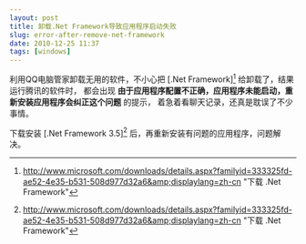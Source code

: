 ```yaml
---
layout: post
title: 卸载.Net Framework导致应用程序启动失败
slug: error-after-remove-net-framework
date: 2010-12-25 11:37
tags: [windows]
---
```


利用QQ电脑管家卸载无用的软件，不小心把 [.Net Framework][^1] 给卸载了，结果运行腾讯的软件时，
都会出现 **由于应用程序配置不正确，应用程序未能启动，重新安装应用程序会纠正这个问题** 的提示，
着急着看聊天记录，还真是耽误了不少事情。

下载安装 [.Net Framework 3.5][^1] 后，再重新安装有问题的应用程序，问题解决。

[^1]: http://www.microsoft.com/downloads/details.aspx?familyid=333325fd-ae52-4e35-b531-508d977d32a6&amp;displaylang=zh-cn "下载 .Net Framework"
